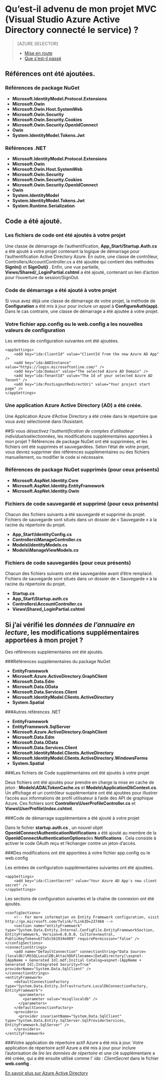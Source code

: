 <properties
    pageTitle="Qu’est-il advenu de mon projet MVC (Visual Studio Azure Active Directory connecté service) | Microsoft Azure "
    description="Décrit ce qui arrive à votre projet MVC lorsque vous vous connectez à Azure AD à l’aide des services de connexion de Visual Studio"
    services="active-directory"
    documentationCenter="na"
    authors="TomArcher"
    manager="douge"
    editor=""/>

<tags
    ms.service="active-directory"
    ms.workload="web"
    ms.tgt_pltfrm="vs-what-happened"
    ms.devlang="na"
    ms.topic="article"
    ms.date="08/15/2016"
    ms.author="tarcher"/>

# <a name="what-happened-to-my-mvc-project-visual-studio-azure-active-directory-connected-service"></a>Qu’est-il advenu de mon projet MVC (Visual Studio Azure Active Directory connecté le service) ?

> [AZURE.SELECTOR]
> - [Mise en route](vs-active-directory-dotnet-getting-started.md)
> - [Que s'est-il passé](vs-active-directory-dotnet-what-happened.md)



## <a name="references-have-been-added"></a>Références ont été ajoutées.

### <a name="nuget-package-references"></a>Références de package NuGet

- **Microsoft.IdentityModel.Protocol.Extensions**
- **Microsoft.Owin**
- **Microsoft.Owin.Host.SystemWeb**
- **Microsoft.Owin.Security**
- **Microsoft.Owin.Security.Cookies**
- **Microsoft.Owin.Security.OpenIdConnect**
- **Owin**
- **System.IdentityModel.Tokens.Jwt**

### <a name="net-references"></a>Références .NET

- **Microsoft.IdentityModel.Protocol.Extensions**
- **Microsoft.Owin**
- **Microsoft.Owin.Host.SystemWeb**
- **Microsoft.Owin.Security**
- **Microsoft.Owin.Security.Cookies**
- **Microsoft.Owin.Security.OpenIdConnect**
- **Owin**
- **System.IdentityModel**
- **System.IdentityModel.Tokens.Jwt**
- **System.Runtime.Serialization**

## <a name="code-has-been-added"></a>Code a été ajouté.

### <a name="code-files-were-added-to-your-project"></a>Les fichiers de code ont été ajoutés à votre projet

Une classe de démarrage de l’authentification, **App_Start/Startup.Auth.cs** a été ajouté à votre projet contenant la logique de démarrage pour l’authentification Active Directory Azure. En outre, une classe de contrôleur, Controllers/AccountController.cs a été ajoutée qui contient des méthodes **SignIn()** et **SignOut()** . Enfin, une vue partielle, **Views/Shared/_LoginPartial.cshtml** a été ajouté, contenant un lien d’action pour l’ouverture de session/SignOut.

### <a name="startup-code-was-added-to-your-project"></a>Code de démarrage a été ajouté à votre projet

Si vous avez déjà une classe de démarrage de votre projet, la méthode de **Configuration** a été mis à jour pour inclure un appel à **ConfigureAuth(app)**. Dans le cas contraire, une classe de démarrage a été ajoutée à votre projet.

### <a name="your-appconfig-or-webconfig-has-new-configuration-values"></a>Votre fichier app.config ou le web.config a les nouvelles valeurs de configuration

Les entrées de configuration suivantes ont été ajoutées.


    <appSettings>
        <add key="ida:ClientId" value="ClientId from the new Azure AD App" />
        <add key="ida:AADInstance" value="https://login.microsoftonline.com/" />
        <add key="ida:Domain" value="The selected Azure AD Domain" />
        <add key="ida:TenantId" value="The Id of your selected Azure AD Tenant" />
        <add key="ida:PostLogoutRedirectUri" value="Your project start page" />
    </appSettings>

### <a name="an-azure-active-directory-ad-app-was-created"></a>Une application Azure Active Directory (AD) a été créée.
Une Application Azure d’Active Directory a été créée dans le répertoire que vous avez sélectionné dans l’Assistant.

##<a name="if-i-checked-disable-individual-user-accounts-authentication-what-additional-changes-were-made-to-my-project"></a>Si vous *désactivez l’authentification de comptes d’utilisateur individuels*sélectionnées, les modifications supplémentaires apportées à mon projet ?
Références de package NuGet ont été supprimées, et les fichiers ont été supprimés et sauvegardées. Selon l’état de votre projet, vous devrez supprimer des références supplémentaires ou des fichiers manuellement, ou modifier le code si nécessaire.

### <a name="nuget-package-references-removed-for-those-present"></a>Références de package NuGet supprimés (pour ceux présents)

- **Microsoft.AspNet.Identity.Core**
- **Microsoft.AspNet.Identity.EntityFramework**
- **Microsoft.AspNet.Identity.Owin**

### <a name="code-files-backed-up-and-removed-for-those-present"></a>Fichiers de code sauvegardé et supprimé (pour ceux présents)

Chacun des fichiers suivants a été sauvegardé et supprimé du projet. Fichiers de sauvegarde sont situés dans un dossier de « Sauvegarde » à la racine du répertoire du projet.

- **App_Start\IdentityConfig.cs**
- **Controllers\ManageController.cs**
- **Models\IdentityModels.cs**
- **Models\ManageViewModels.cs**

### <a name="code-files-backed-up-for-those-present"></a>Fichiers de code sauvegardés (pour ceux présents)

Chacun des fichiers suivants ont été sauvegardée avant d’être remplacé. Fichiers de sauvegarde sont situés dans un dossier de « Sauvegarde » à la racine du répertoire du projet.

- **Startup.cs**
- **App_Start\Startup.auth.cs**
- **Controllers\AccountController.cs**
- **Views\Shared\_LoginPartial.cshtml**

## <a name="if-i-checked-read-directory-data-what-additional-changes-were-made-to-my-project"></a>Si j’ai vérifié les *données de l’annuaire en lecture*, les modifications supplémentaires apportées à mon projet ?

Des références supplémentaires ont été ajoutés.

###<a name="additional-nuget-package-references"></a>Références supplémentaires du package NuGet

- **EntityFramework**
- **Microsoft.Azure.ActiveDirectory.GraphClient**
- **Microsoft.Data.Edm**
- **Microsoft.Data.OData**
- **Microsoft.Data.Services.Client**
- **Microsoft.IdentityModel.Clients.ActiveDirectory**
- **System.Spatial**

###<a name="additional-net-references"></a>Autres références .NET

- **EntityFramework**
- **EntityFramework.SqlServer**
- **Microsoft.Azure.ActiveDirectory.GraphClient**
- **Microsoft.Data.Edm**
- **Microsoft.Data.OData**
- **Microsoft.Data.Services.Client**
- **Microsoft.IdentityModel.Clients.ActiveDirectory**
- **Microsoft.IdentityModel.Clients.ActiveDirectory.WindowsForms**
- **System.Spatial**

###<a name="additional-code-files-were-added-to-your-project"></a>Les fichiers de Code supplémentaires ont été ajoutés à votre projet

Deux fichiers ont été ajoutés pour prendre en charge la mise en cache de jeton : **Models\ADALTokenCache.cs** et **Models\ApplicationDbContext.cs**.  Un affichage et un contrôleur supplémentaire ont été ajoutées pour illustrer l’accès aux informations de profil utilisateur à l’aide des API de graphique Azure.  Ces fichiers sont **Controllers\UserProfileController.cs** et **Views\UserProfile\Index.cshtml**.

###<a name="additional-startup-code-was-added-to-your-project"></a>Code de démarrage supplémentaire a été ajouté à votre projet

Dans le fichier **startup.auth.cs** , un nouvel objet **OpenIdConnectAuthenticationNotifications** a été ajouté au membre de la **OpenIdConnectAuthenticationOptions**des **Notifications** .  Cela consiste à activer le code OAuth reçu et l’échanger contre un jeton d’accès.

###<a name="additional-changes-were-made-to-your-appconfig-or-webconfig"></a>Des modifications ont été apportées à votre fichier app.config ou le web.config

Les entrées de configuration supplémentaires suivantes ont été ajoutées.

    <appSettings>
        <add key="ida:ClientSecret" value="Your Azure AD App's new client secret" />
    </appSettings>

Les sections de configuration suivantes et la chaîne de connexion ont été ajoutés.

    <configSections>
        <!-- For more information on Entity Framework configuration, visit http://go.microsoft.com/fwlink/?LinkID=237468 -->
        <section name="entityFramework" type="System.Data.Entity.Internal.ConfigFile.EntityFrameworkSection, EntityFramework, Version=6.0.0.0, Culture=neutral, PublicKeyToken=b77a5c561934e089" requirePermission="false" />
    </configSections>
    <connectionStrings>
        <add name="DefaultConnection" connectionString="Data Source=(localdb)\MSSQLLocalDB;AttachDbFilename=|DataDirectory|\aspnet-[AppName + Generated Id].mdf;Initial Catalog=aspnet-[AppName + Generated Id];Integrated Security=True" providerName="System.Data.SqlClient" />
    </connectionStrings>
    <entityFramework>
        <defaultConnectionFactory type="System.Data.Entity.Infrastructure.LocalDbConnectionFactory, EntityFramework">
          <parameters>
            <parameter value="mssqllocaldb" />
          </parameters>
        </defaultConnectionFactory>
        <providers>
          <provider invariantName="System.Data.SqlClient" type="System.Data.Entity.SqlServer.SqlProviderServices, EntityFramework.SqlServer" />
        </providers>
    </entityFramework>


###<a name="your-azure-active-directory-app-was-updated"></a>Votre application de répertoire actif Azure a été mis à jour.
Votre application de répertoire actif Azure a été mis à jour pour inclure l’autorisation de *lire les données de répertoire* et une clé supplémentaire a été créée, qui a été ensuite utilisé comme l' *ida : ClientSecret* dans le fichier **web.config** .

[En savoir plus sur Azure Active Directory](https://azure.microsoft.com/services/active-directory/)
